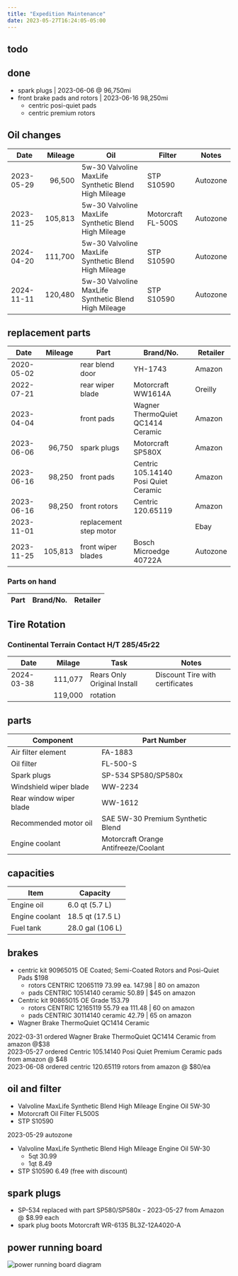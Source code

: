 ```yaml
---
title: "Expedition Maintenance"
date: 2023-05-27T16:24:05-05:00
---
```


## todo

## done
- spark plugs | 2023-06-06 @ 96,750mi
- front brake pads and rotors | 2023-06-16 98,250mi
  - centric posi-quiet pads
  - centric premium rotors

## Oil changes
Date | Mileage | Oil | Filter | Notes
---|---:|---|---|---
2023-05-29 |  96,500 | 5w-30 Valvoline MaxLife Synthetic Blend High Mileage | STP S10590 | Autozone
2023-11-25 | 105,813 | 5w-30 Valvoline MaxLife Synthetic Blend High Mileage | Motorcraft FL-500S | Autozone
2024-04-20 | 111,700 | 5w-30 Valvoline MaxLife Synthetic Blend High Mileage | STP S10590 | Autozone
2024-11-11 | 120,480 | 5w-30 Valvoline MaxLife Synthetic Blend High Mileage | STP S10590 | Autozone

## replacement parts
Date | Mileage | Part | Brand/No. | Retailer
---|---:|---|---|---
2020-05-02 | | rear blend door | YH-1743 | Amazon
2022-07-21 | | rear wiper blade | Motorcraft WW1614A | Oreilly
2023-04-04 | | front pads | Wagner ThermoQuiet QC1414 Ceramic | Amazon 
2023-06-06 | 96,750 | spark plugs | Motorcraft SP580X | Amazon 
2023-06-16 | 98,250 | front pads | Centric 105.14140 Posi Quiet Ceramic | Amazon
2023-06-16 | 98,250 | front rotors | Centric 120.65119 | Amazon
2023-11-01 | | replacement step motor | | Ebay
2023-11-25 | 105,813 | front wiper blades | Bosch Microedge 40722A | Autozone

### Parts on hand
Part | Brand/No. | Retailer
---|---|---

## Tire Rotation 
### Continental Terrain Contact H/T 285/45r22
Date | Milage | Task | Notes 
---|---|---|---
2024-03-38 | 111,077| Rears Only Original Install | Discount Tire with certificates
| | 119,000 | rotation | 


## parts
Component | Part Number
--- | ---
Air filter element | FA-1883
Oil filter | FL-500-S
Spark plugs | SP-534 SP580/SP580x
Windshield wiper blade | WW-2234
Rear window wiper blade | WW-1612
Recommended motor oil | SAE 5W-30 Premium Synthetic Blend
Engine coolant | Motorcraft Orange Antifreeze/Coolant  

## capacities
Item | Capacity
---|---
Engine oil | 6.0 qt (5.7 L)
Engine coolant | 18.5 qt (17.5 L)
Fuel tank | 28.0 gal (106 L)

## brakes
- centric kit 90965015 OE Coated; Semi-Coated Rotors and Posi-Quiet Pads $198  
  - rotors CENTRIC 12065119 73.99 ea. 147.98 | 80 on amazon  
  - pads CENTRIC 10514140 ceramic 50.89 | $45 on amazon  
- Centric kit 90865015 OE Grade 153.79  
  - rotors CENTRIC 12165119 55.79 ea 111.48 | 60 on amazon  
  - pads CENTRIC 30114140 ceramic 42.79 | 65 on amazon  
- Wagner Brake ThermoQuiet QC1414 Ceramic

2022-03-31 ordered Wagner Brake ThermoQuiet QC1414 Ceramic from amazon @$38   
2023-05-27 ordered Centric 105.14140 Posi Quiet Premium Ceramic pads from amazon @ $48  
2023-06-08 ordered centric 120.65119 rotors from amazon @ $80/ea  

## oil and filter
- Valvoline MaxLife Synthetic Blend High Mileage Engine Oil 5W-30  
- Motorcraft Oil Filter FL500S  
- STP S10590  

2023-05-29 autozone  
  - Valvoline MaxLife Synthetic Blend High Mileage Engine Oil 5W-30  
    - 5qt 30.99  
    - 1qt 8.49  
  - STP S10590 6.49 (free with discount)  

## spark plugs
- SP-534 replaced with part SP580/SP580x - 2023-05-27 from Amazon @ $8.99 each 
- spark plug boots Motorcraft WR-6135 BL3Z-12A4020-A  

## power running board
![power running board diagram](../img/power-step-diagram.jpg)